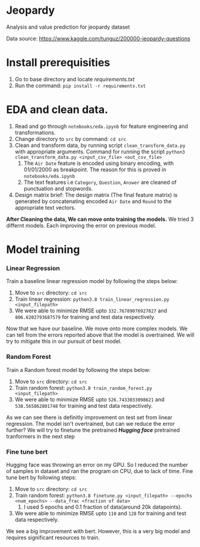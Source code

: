 # Jeopardy
Analysis and value prediction for jeopardy dataset


Data source: https://www.kaggle.com/tunguz/200000-jeopardy-questions

# Install prerequisities
1. Go to base directory and locate *requirements.txt*
2. Run the command: `pip install -r requirements.txt`

# EDA and clean data.
1. Read and go through `notebooks/eda.ipynb` for feature engineering and transformations.
2. Change directory to `src` by command: `cd src`
3. Clean and transform data, by running script `clean_transform_data.py` with appropriate arguments. Command for running the script `python3 clean_transform_data.py <input_csv_file> <out_csv_file>`
	1. The `Air Date` feature is encoded using binary encoding, with 01/01/2000 as breakpoint. The reason for this is proved in `notebooks/eda.ipynb` 
	2. The text features i.e `Category`, `Question`, `Answer` are cleaned of punctuation and stopwords.
4. Design matrix brief: The design matrix (The final feature matrix) is generated by concatenating encoded `Air Date` and `Round` to the appropriate text vectors.

**After Cleaning the data, We can move onto training the models.**
We tried 3 differnt models. Each improving the error on previous model. 

# Model training
### Linear Regression
Train a baseline linear regression model by following the steps below:
1. Move to `src` directory: `cd src` 
2. Train linear regression: `python3.8 train_linear_regression.py <input_filepath>`
3. We were able to minimize RMSE upto `332.76789076927827` and `806.6202793687579` for training and test data respectively.

Now that we have our baseline. We move onto more complex models. We can tell from the errors reported above that the model is overtrained. We will try to mitigate this in our pursuit of best model.

### Random Forest
Train a Random forest model by following the steps below:
1. Move to `src` directory: `cd src` 
2. Train random forest: `python3.8 train_random_forest.py <input_filepath>`
3. We were able to minimize RMSE upto `526.7433033098621` and `538.565862801748` for training and test data respectively.

As we can see there is definitly improvement on test set from linear regression. The model isn't overtrained, but can we reduce the error further? We will try to finetune the pretrained ***Hugging face*** pretrained tranformers in the next step

### Fine tune bert
Hugging face was throwing an error on my GPU. So I reduced the number of samples in dataset and ran the program on CPU, due to lack of time.
Fine tune bert by following steps:
1. Move to `src` directory: `cd src` 
2. Train random forest: `python3.8 finetune.py <input_filepath> --epochs <num_epochs> --data_frac <fraction of data>`
	1. I used 5 epochs and 0.1 fraction of data(around 20k datapoints).
3. We were able to minimize RMSE upto `110` and `128` for training and test data respectively.

We see a big improvement with bert. However, this is a very big model and requires significant resources to train.